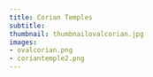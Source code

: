```yaml
---
title: Corian Temples
subtitle:
thumbnail: thumbnailovalcorian.jpg
images:
- ovalcorian.png
- coriantemple2.png
---
```

